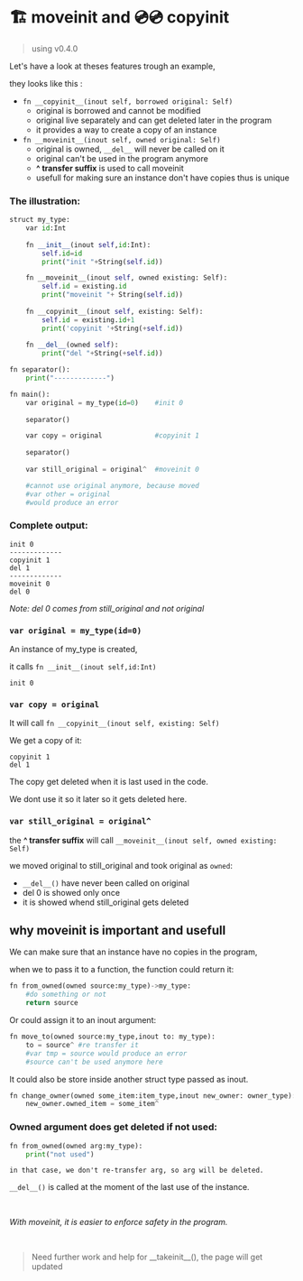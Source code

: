 # 🏗️ moveinit and 💿💿 copyinit

> using v0.4.0

Let's have a look at theses features trough an example,

they looks like this :

  - ```fn __copyinit__(inout self, borrowed original: Self)```
    -  original is borrowed and cannot be modified
    -  original live separately and can get deleted later in the program
    -  it provides a way to create a copy of an instance
  - ```fn __moveinit__(inout self, owned original: Self)```
    -  original is owned, ```__del__``` will never be called on it
    -  original can't be used in the program anymore 
    -  **^ transfer suffix** is used to call moveinit
    -  usefull for making sure an instance don't have copies thus is unique

### The illustration:
```python
struct my_type:
    var id:Int
    
    fn __init__(inout self,id:Int):
        self.id=id
        print("init "+String(self.id))

    fn __moveinit__(inout self, owned existing: Self):
        self.id = existing.id
        print("moveinit "+ String(self.id))
        
    fn __copyinit__(inout self, existing: Self):
        self.id = existing.id+1
        print('copyinit '+String(+self.id))
    
    fn __del__(owned self):
        print("del "+String(+self.id))

fn separator():
    print("-------------")

fn main():
    var original = my_type(id=0)    #init 0
    
    separator()

    var copy = original             #copyinit 1
    
    separator()
    
    var still_original = original^  #moveinit 0

    #cannot use original anymore, because moved
    #var other = original
    #would produce an error

```

### Complete output:
    init 0
    -------------
    copyinit 1
    del 1
    -------------
    moveinit 0
    del 0

*Note: del 0 comes from still_original and not original*

### ```var original = my_type(id=0)```
An instance of my_type is created,

it calls ```fn __init__(inout self,id:Int)```

    init 0
### ```var copy = original```
It will call ```fn __copyinit__(inout self, existing: Self)```

We get a copy of it:

    copyinit 1
    del 1
The copy get deleted when it is last used in the code.

We dont use it so it later so it gets deleted here.

### ```var still_original = original^```


the **^ transfer suffix** will call ```__moveinit__(inout self, owned existing: Self)```

we moved original to still_original and took original as ```owned```:
- ```__del__()``` have never been called on original
- del 0 is showed only once
- it is showed whend still_original gets deleted

## why moveinit is important and usefull
We can make sure that an instance have no copies in the program,

when we to pass it to a function, the function could return it:
```python
fn from_owned(owned source:my_type)->my_type:
    #do something or not
    return source
```

Or could assign it to an inout argument:
```python
fn move_to(owned source:my_type,inout to: my_type):
    to = source^ #re transfer it
    #var tmp = source would produce an error
    #source can't be used anymore here
```

It could also be store inside another struct type passed as inout.
```python
fn change_owner(owned some_item:item_type,inout new_owner: owner_type):
    new_owner.owned_item = some_item^
```

### Owned argument does get deleted if not used:
```python
fn from_owned(owned arg:my_type):
    print("not used")
```
```in that case, we don't re-transfer arg, so arg will be deleted.```

```__del__()``` is called at the moment of the last use of the instance.

&nbsp;

*With moveinit, it is easier to enforce safety in the program.*


&nbsp;

> Need further work and help for \_\_takeinit\_\_(), the page will get updated